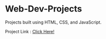# Web-Dev-Projects
Projects built using HTML, CSS, and JavaScript.

Project Link :  [Click Here!](https://liquid-404.github.io/Web-Dev-Projects/)
